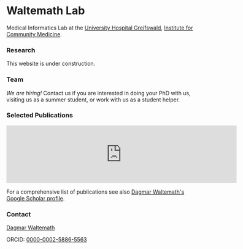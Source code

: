 # Waltemath Lab
Medical Informatics Lab at the [University Hospital Greifswald](https://www.medizin.uni-greifswald.de/de/home/), [Institute for Community Medicine](http://www2.medizin.uni-greifswald.de/icm/index.php?id=334).

### Research
This website is under construction. 

### Team 

*We are hiring!* Contact us if you are interested in doing your PhD with us, visiting us as a summer student, or work with us as a student helper. 

### Selected Publications

<iframe src="https://www.fis.med.uni-greifswald.de/FIS/init_external_pubs.action?auth=ngpocpv7uc2ss&pubs=01234567&start=2017" style="border: none; overflow: auto; width: 600px;"></iframe>

For a comprehensive list of publications see also [Dagmar Waltemath's Google Scholar profile](https://scholar.google.com/citations?user=wmBwmLIAAAAJ&hl=en&oi=sra).
### Contact

[Dagmar Waltemath](https://www.fis.med.uni-greifswald.de/FIS/init_person_browser.action?pers_id=ngpocpv7uc2ss)

ORCID: [0000-0002-5886-5563](https://orcid.org/0000-0002-5886-5563)
